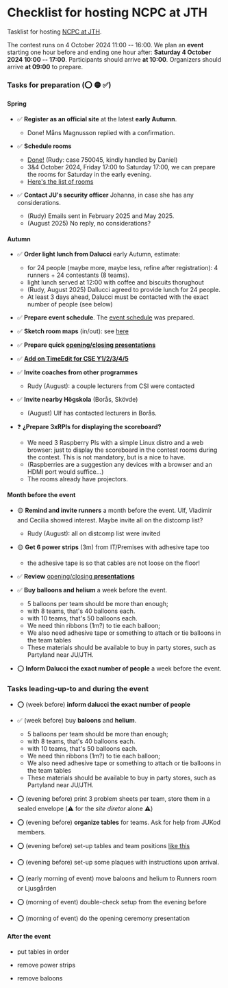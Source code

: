 Checklist for hosting NCPC at JTH
=================================

Tasklist for hosting [NCPC at JTH](/ncpc2025).

The contest runs on 4 October 2024 11:00 -- 16:00.
We plan an __event__ starting one hour before and ending one hour after:
__Saturday 4 October 2024 10:00 -- 17:00__.
Participants should arrive __at 10:00__.
Organizers should arrive __at 09:00__ to prepare.

### Tasks for preparation (⭕ 🟡 ✅)

#### Spring

* ✅ __Register as an official site__ at the latest __early Autumn__.
	- Done!  Måns Magnusson replied with a confirmation.

* ✅ __Schedule rooms__
	- [Done!](https://cloud.timeedit.net/ju/web/staff/ri1nD306n7nZ0DQ89QQ0Z904t01D8k5C691km5odlm741600105t1E73Y98XE30Q0Dw79Y9Yo5Df112D75ZZQ052yCZE5QQvfQfZW9m.html)
	  (Rudy: case 750045, kindly handled by Daniel)
	- 3&4 October 2024, Friday 17:00 to Saturday 17:00,
	  we can prepare the rooms for Saturday in the early evening.
	- [Here's the list of rooms](/ncpc2025/#maps)

* ✅ __Contact JU's security officer__ Johanna, in case she has any considerations.
	- (Rudy) Emails sent in February 2025 and May 2025.
	- (August 2025) No reply, no considerations?

#### Autumn

* ✅ __Order light lunch from Dalucci__ early Autumn, estimate:
	- for 24 people (maybe more, maybe less, refine after registration):
		4 runners + 24 contestants (8 teams).
	- light lunch served at 12:00 with coffee and biscuits thorughout
	- (Rudy, August 2025) Dallucci agreed to provide lunch for 24 people.
	- At least 3 days ahead,
	  Dalucci must be contacted with the exact number of people
	  (see below)

* ✅ __Prepare event schedule__.
	The [event schedule](/ncpc2025#schedule-saturday-4-october-2025) was prepared.

* ✅ __Sketch room maps__ (in/out): see [here](/ncpc2025#maps)

* ✅ __Prepare quick [opening/closing presentations](/ncpc2025/opening)__

* ✅ __[Add on TimeEdit for CSE Y1/2/3/4/5](https://cloud.timeedit.net/ju/web/staff/riq86d9Qn03Z80Qt6m709y4Q64ZZn4649k6m50kQ71o05o0ngY0lX6AZQZ1095gQ6gYu899w6501YnY7tQ061195Z08Q9QE14x003Z6Ef4893fD7Ff11073Q6X69DZB82EZXQ5XB5mD5X84XqZo8oQ.html)__

* ✅ __Invite coaches from other programmes__
	- Rudy (August): a couple lecturers from CSI were contacted

* ✅ __Invite nearby Högskola__ (Borås, Skövde)
	- (August) Ulf has contacted lecturers in Borås.

* ❓ __¿Prepare 3xRPIs for displaying the scoreboard?__
	- We need 3 Raspberry PIs with a simple Linux distro and a web browser:
	  just to display the scoreboard in the contest rooms during the contest.
	  This is not mandatory, but is a nice to have.
	- (Raspberries are a suggestion
	  any devices with a browser and an HDMI port would suffice...)
	- The rooms already have projectors.


#### Month before the event

* 🟡 __Remind and invite runners__ a month before the event.
     Ulf, Vladimir and Cecilia showed interest.
	 Maybe invite all on the distcomp list?
	 - Rudy (August): all on distcomp list were invited

* 🟡 __Get 6 power strips__ (3m) from IT/Premises with adhesive tape too
	- the adhesive tape is so that cables are not loose on the floor!

* ✅ __Review__ [opening/closing __presentations__](https://jukod.github.io/ncpc2025/opening)

* ✅ __Buy balloons and helium__ a week before the event.
	- 5 balloons per team should be more than enough;
	- with 8 teams, that's 40 balloons each.
	- with 10 teams, that's 50 balloons each.
	- We need thin ribbons (1m?) to tie each balloon;
	- We also need adhesive tape or something to attach or tie balloons in the team tables
	- These materials should be available to buy in party stores, such as Partyland near JU/JTH.

* ⭕ __Inform Dalucci the exact number of people__ a week before the event.


### __Tasks__ leading-up-to and __during the event__

* ⭕ (week before) __inform dalucci the exact number of people__

* ✅ (week before) buy __baloons__ and __helium__.
	- 5 balloons per team should be more than enough;
	- with 8 teams, that's 40 balloons each.
	- with 10 teams, that's 50 balloons each.
	- We need thin ribbons (1m?) to tie each balloon;
	- We also need adhesive tape or something to attach or tie balloons in the team tables
	- These materials should be available to buy in party stores, such as Partyland near JU/JTH.

* ⭕ (evening before) print 3 problem sheets per team,
                      store them in a sealed envelope
					  (⚠️ for the _site diretor_ alone ⚠️)

* ⭕ (evening before) __organize tables__ for teams.
     Ask for help from JUKod members.

* ⭕ (evening before) set-up tables and team positions [like this](/ncpc2025#maps)

* ⭕ (evening before) set-up some plaques with instructions upon arrival.

* ⭕ (early morning of event) move baloons and helium to Runners room or Ljusgården

* ⭕ (morning of event) double-check setup from the evening before

* ⭕ (morning of event) do the opening ceremony presentation


#### After the event

* put tables in order

* remove power strips

* remove baloons
